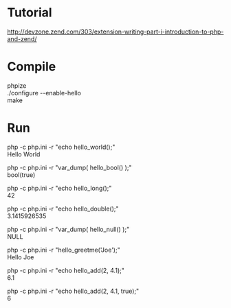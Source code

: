# Tutorial 

http://devzone.zend.com/303/extension-writing-part-i-introduction-to-php-and-zend/

# Compile

phpize  
./configure --enable-hello  
make  

# Run

php -c php.ini -r "echo hello_world();"  
Hello World

php -c php.ini -r "var_dump( hello_bool() );"  
bool(true)

php -c php.ini -r "echo hello_long();"  
42

php -c php.ini -r "echo hello_double();"  
3.1415926535

php -c php.ini -r "var_dump( hello_null() );"  
NULL

php -c php.ini -r "hello_greetme('Joe');"  
Hello Joe

php -c php.ini -r "echo hello_add(2, 4.1);"  
6.1

php -c php.ini -r "echo hello_add(2, 4.1, true);"  
6
